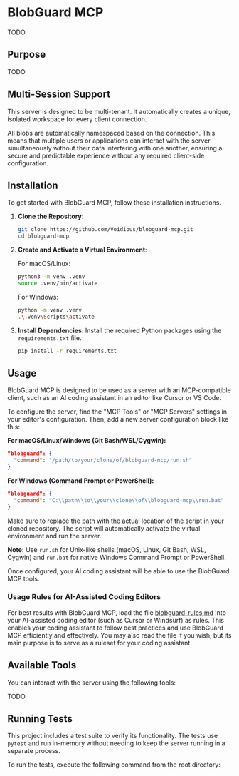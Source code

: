 # BlobGuard MCP

TODO

## Purpose

TODO

## Multi-Session Support

This server is designed to be multi-tenant. It automatically creates a unique, isolated workspace for every client connection.

All blobs are automatically namespaced based on the connection. This means that multiple users or applications can interact with the server simultaneously without their data interfering with one another, ensuring a secure and predictable experience without any required client-side configuration.

## Installation

To get started with BlobGuard MCP, follow these installation instructions.

1.  **Clone the Repository**:
    ```bash
    git clone https://github.com/Voidious/blobguard-mcp.git
    cd blobguard-mcp
    ```

2.  **Create and Activate a Virtual Environment**:

    For macOS/Linux:
    ```bash
    python3 -m venv .venv
    source .venv/bin/activate
    ```

    For Windows:
    ```bash
    python -m venv .venv
    .\.venv\Scripts\activate
    ```

3.  **Install Dependencies**:
    Install the required Python packages using the `requirements.txt` file.
    ```bash
    pip install -r requirements.txt
    ```

## Usage

BlobGuard MCP is designed to be used as a server with an MCP-compatible client, such as an AI coding assistant in an editor like Cursor or VS Code.

To configure the server, find the "MCP Tools" or "MCP Servers" settings in your editor's configuration. Then, add a new server configuration block like this:

**For macOS/Linux/Windows (Git Bash/WSL/Cygwin):**
```json
"blobguard": {
  "command": "/path/to/your/clone/of/blobguard-mcp/run.sh"
}
```

**For Windows (Command Prompt or PowerShell):**
```json
"blobguard": {
  "command": "C:\\path\\to\\your\\clone\\of\\blobguard-mcp\\run.bat"
}
```

Make sure to replace the path with the actual location of the script in your cloned repository. The script will automatically activate the virtual environment and run the server.

**Note:** Use `run.sh` for Unix-like shells (macOS, Linux, Git Bash, WSL, Cygwin) and `run.bat` for native Windows Command Prompt or PowerShell.

Once configured, your AI coding assistant will be able to use the BlobGuard MCP tools.

### Usage Rules for AI-Assisted Coding Editors

For best results with BlobGuard MCP, load the file [blobguard-rules.md](./blobguard-rules.md) into your AI-assisted coding editor (such as Cursor or Windsurf) as rules. This enables your coding assistant to follow best practices and use BlobGuard MCP efficiently and effectively. You may also read the file if you wish, but its main purpose is to serve as a ruleset for your coding assistant.

## Available Tools
You can interact with the server using the following tools:

TODO

## Running Tests

This project includes a test suite to verify its functionality. The tests use `pytest` and run in-memory without needing to keep the server running in a separate process.

To run the tests, execute the following command from the root directory:

```
